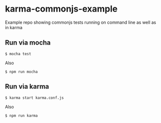 # karma-commonjs-example
Example repo showing commonjs tests running on command line as well as in karma


## Run via mocha

```
$ mocha test
```

Also 

```
$ npm run mocha
```

## Run via karma

```
$ karma start karma.conf.js
```

Also 

```
$ npm run karma
```

